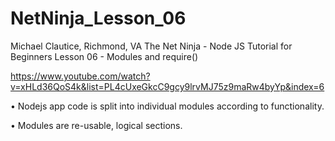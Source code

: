 # NetNinja_Lesson_06

Michael Clautice, Richmond, VA
The Net Ninja - Node JS Tutorial for Beginners 
Lesson 06 - Modules and require()

https://www.youtube.com/watch?v=xHLd36QoS4k&list=PL4cUxeGkcC9gcy9lrvMJ75z9maRw4byYp&index=6

• Nodejs app code is split into individual modules according to functionality.

• Modules are re-usable, logical sections.
